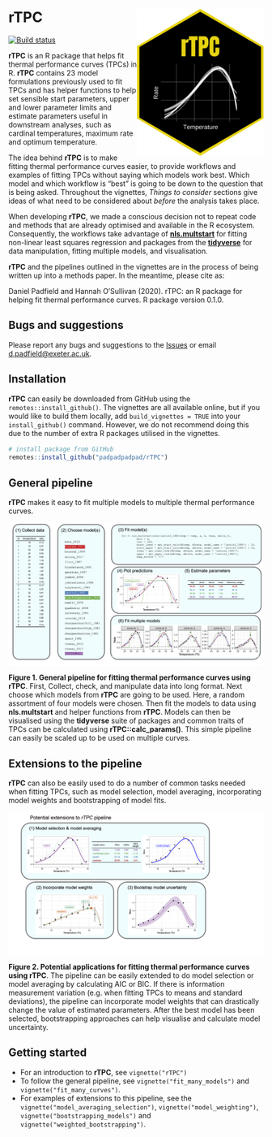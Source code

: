 
<!-- README.md is generated from README.Rmd. Please edit that file -->

# **rTPC** <img src="logo.png" width="250" align="right" />

<!-- badges: start -->

[![Build
status](https://travis-ci.org/padpadpadpad/rTPC.svg?branch=master)](https://travis-ci.org/padpadpadpad/rTPC)
<!-- badges: end -->

**rTPC** is an R package that helps fit thermal performance curves
(TPCs) in R. **rTPC** contains 23 model formulations previously used to
fit TPCs and has helper functions to help set sensible start parameters,
upper and lower parameter limits and estimate parameters useful in
downstream analyses, such as cardinal temperatures, maximum rate and
optimum temperature.

The idea behind **rTPC** is to make fitting thermal performance curves
easier, to provide workflows and examples of fitting TPCs without saying
which models work best. Which model and which workflow is “best” is
going to be down to the question that is being asked. Throughout the
vignettes, *Things to consider* sections give ideas of what need to be
considered about *before* the analysis takes place.

When developing **rTPC**, we made a conscious decision not to repeat
code and methods that are already optimised and available in the R
ecosystem. Consequently, the workflows take advantage of
[**nls.multstart**](https://github.com/padpadpadpad/nls.multstart) for
fitting non-linear least squares regression and packages from the
[**tidyverse**](https://www.tidyverse.org) for data manipulation,
fitting multiple models, and visualisation.

**rTPC** and the pipelines outlined in the vignettes are in the process
of being written up into a methods paper. In the meantime, please cite
as:

Daniel Padfield and Hannah O’Sullivan (2020). rTPC: an R package for
helping fit thermal performance curves. R package version 0.1.0.

## Bugs and suggestions

Please report any bugs and suggestions to the
[Issues](https://github.com/padpadpadpad/rTPC/issues) or email
<d.padfield@exeter.ac.uk>.

## Installation

**rTPC** can easily be downloaded from GitHub using the
`remotes::install_github()`. The vignettes are all available online, but
if you would like to build them locally, add `build_vignettes = TRUE`
into your `install_github()` command. However, we do not recommend doing
this due to the number of extra R packages utilised in the vignettes.

``` r
# install package from GitHub
remotes::install_github("padpadpadpad/rTPC")
```

## General pipeline

**rTPC** makes it easy to fit multiple models to multiple thermal
performance curves.

<img src="man/figures/rTPC_pipeline.png" width="1000" align="center" />

**Figure 1. General pipeline for fitting thermal performance curves
using rTPC**. First, Collect, check, and manipulate data into long
format. Next choose which models from **rTPC** are going to be used.
Here, a random assortment of four models were chosen. Then fit the
models to data using **nls.multstart** and helper functions from
**rTPC**. Models can then be visualised using the **tidyverse** suite of
packages and common traits of TPCs can be calculated using
**rTPC::calc\_params()**. This simple pipeline can easily be scaled up
to be used on multiple curves.

## Extensions to the pipeline

**rTPC** can also be easily used to do a number of common tasks needed
when fitting TPCs, such as model selection, model averaging,
incorporating model weights and bootstrapping of model fits.

<img src="man/figures/rTPC_pipeline_extensions.png" width="1000" align="center" />

**Figure 2. Potential applications for fitting thermal performance
curves using rTPC**. The pipeline can be easily extended to do model
selection or model averaging by calculating AIC or BIC. If there is
information measurement variation (e.g. when fitting TPCs to means and
standard deviations), the pipeline can incorporate model weights that
can drastically change the value of estimated parameters. After the best
model has been selected, bootstrapping approaches can help visualise and
calculate model uncertainty.

## Getting started

  - For an introduction to **rTPC**, see `vignette("rTPC")`
  - To follow the general pipeline, see `vignette("fit_many_models")`
    and `vignette("fit_many_curves")`.
  - For examples of extensions to this pipeline, see the
    `vignette("model_averaging_selection")`,
    `vignette("model_weighting")`, `vignette("bootstrapping_models")`
    and `vignette("weighted_bootstrapping")`.
